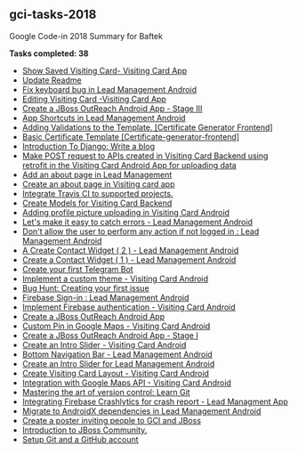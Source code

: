 ## gci-tasks-2018

Google Code-in 2018 Summary for Baftek

**Tasks completed: 38**

*   [Show Saved Visiting Card- Visiting Card App](https://codein.withgoogle.com/archive/2018/t/6510547739607040/)
*   [Update Readme](https://codein.withgoogle.com/archive/2018/t/5792953260834816/)
*   [Fix keyboard bug in Lead Management Android](https://codein.withgoogle.com/archive/2018/t/6380007644463104/)
*   [Editing Visiting Card -Visiting Card App](https://codein.withgoogle.com/archive/2018/t/4598826791862272/)
*   [Create a JBoss OutReach Android App - Stage III](https://codein.withgoogle.com/archive/2018/t/4755847642087424/)
*   [App Shortcuts in Lead Management Android](https://codein.withgoogle.com/archive/2018/t/6605566710382592/)
*   [Adding Validations to the Template. [Certificate Generator Frontend]](https://codein.withgoogle.com/archive/2018/t/5069677484048384/)
*   [Basic Certificate Template [Certificate-generator-<wbr>frontend]](https://codein.withgoogle.com/archive/2018/t/5438479950413824/)
*   [Introduction To Django: Write a blog](https://codein.withgoogle.com/archive/2018/t/4591673410584576/)
*   [Make POST request to APIs created in Visiting Card Backend using retrofit in the Visiting Card Android App for uploading data](https://codein.withgoogle.com/archive/2018/t/4575924973469696/)
*   [Add an about page in Lead Management](https://codein.withgoogle.com/archive/2018/t/4607869795172352/)
*   [Create an about page in Visiting card app](https://codein.withgoogle.com/archive/2018/t/5114185840066560/)
*   [Integrate Travis CI to supported projects.](https://codein.withgoogle.com/archive/2018/t/5256681232531456/)
*   [Create Models for Visiting Card Backend](https://codein.withgoogle.com/archive/2018/t/4993711403433984/)
*   [Adding profile picture uploading in Visiting Card Android](https://codein.withgoogle.com/archive/2018/t/5500041797042176/)
*   [Let's make it easy to catch errors - Lead Management Android](https://codein.withgoogle.com/archive/2018/t/6522835846561792/)
*   [Don't allow the user to perform any action if not logged in : Lead Management Android](https://codein.withgoogle.com/archive/2018/t/6500019587776512/)
*   [A Create Contact Widget ( 2 ) - Lead Management Android](https://codein.withgoogle.com/archive/2018/t/5232667483176960/)
*   [Create a Contact Widget ( 1 ) - Lead Management Android](https://codein.withgoogle.com/archive/2018/t/6678233215926272/)
*   [Create your first Telegram Bot](https://codein.withgoogle.com/archive/2018/t/4982323637387264/)
*   [Implement a custom theme - Visiting Card Android](https://codein.withgoogle.com/archive/2018/t/5812893120462848/)
*   [Bug Hunt: Creating your first issue](https://codein.withgoogle.com/archive/2018/t/5992665570082816/)
*   [Firebase Sign-in : Lead Management Android](https://codein.withgoogle.com/archive/2018/t/6048566565928960/)
*   [Implement Firebase authentication - Visiting Card Android](https://codein.withgoogle.com/archive/2018/t/5696794399866880/)
*   [Create a JBoss OutReach Android App](https://codein.withgoogle.com/archive/2018/t/4943470608252928/)
*   [Custom Pin in Google Maps - Visiting Card Android](https://codein.withgoogle.com/archive/2018/t/6716166635520000/)
*   [Create a JBoss OutReach Android App - Stage I](https://codein.withgoogle.com/archive/2018/t/5690282961010688/)
*   [Create an Intro Slider - Visiting Card Android](https://codein.withgoogle.com/archive/2018/t/6619561412526080/)
*   [Bottom Navigation Bar - Lead Management Android](https://codein.withgoogle.com/archive/2018/t/6444061582950400/)
*   [Create an Intro Slider for Lead Management Android](https://codein.withgoogle.com/archive/2018/t/6372319472648192/)
*   [Create Visiting Card Layout - Visiting Card Android](https://codein.withgoogle.com/archive/2018/t/6493382655344640/)
*   [Integration with Google Maps API - Visiting Card Android](https://codein.withgoogle.com/archive/2018/t/6520277069463552/)
*   [Mastering the art of version control: Learn Git](https://codein.withgoogle.com/archive/2018/t/6583703619764224/)
*   [Integrating Firebase Crashlytics for crash report - Lead Managment App](https://codein.withgoogle.com/archive/2018/t/6192846613774336/)
*   [Migrate to AndroidX dependencies in Lead Management Android](https://codein.withgoogle.com/archive/2018/t/6288536253759488/)
*   [Create a poster inviting people to GCI and JBoss](https://codein.withgoogle.com/archive/2018/t/4912591001354240/)
*   [Introduction to JBoss Community.](https://codein.withgoogle.com/archive/2018/t/5147672898961408/)
*   [Setup Git and a GitHub account](https://codein.withgoogle.com/archive/2018/t/5142226410668032/)

